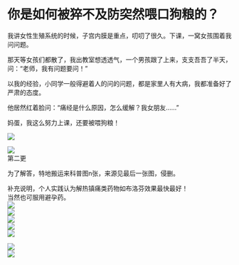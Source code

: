 # 你是如何被猝不及防突然喂口狗粮的？

我讲女性生殖系统的时候，子宫内膜是重点，叨叨了很久。下课，一窝女孩围着我问问题。  

那天等女孩们都散了，我出教室想透透气，一个男孩跟了上来，支支吾吾了半天，问：“老师，我有问题要问！”  

以我的经验，小同学一般得避着人的问的问题，都是家里人有大病，我都准备好了严肃的态度。  

他居然红着脸问：“痛经是什么原因，怎么缓解？我女朋友……”  

妈蛋，我这么努力上课，还要被喂狗粮！  

![](https://pic3.zhimg.com/50/v2-9f9654260cbdfa5bbbcba76c4893c86a_b.jpg)  

![](https://pic4.zhimg.com/50/v2-9a5c5aeaccfcade1c93ff9d887213e7e_b.jpg)  
第二更  

为了解答，特地搬运来科普图n张，来源见最后一张图，侵删。  

补充说明，个人实践认为解热镇痛类药物如布洛芬效果最快最好！  
当然也可服用避孕药。  
![](https://pic2.zhimg.com/50/v2-7289f596493db8022eaf995bd27a21be_b.jpg)  
![](https://pic2.zhimg.com/50/v2-0324e3ddf124c1fe26f9b52c392149a0_b.jpg)  
![](https://pic3.zhimg.com/50/v2-bf029dc0711948768a9d995d9e7c1d30_b.jpg)  
![](https://pic3.zhimg.com/50/v2-a95b0ef0123d5cc87f2694f6c559fc4b_b.jpg)  
![](https://pic2.zhimg.com/50/v2-7bb5f5297da8283b627ae8caf0841135_b.jpg)  

![](https://pic3.zhimg.com/50/v2-7abd9afbe7090c1ccd388a8a3939fcb7_b.jpg)  
![](https://pic3.zhimg.com/50/v2-34827534cb5d6ac412e1122bfcba7f82_b.jpg)